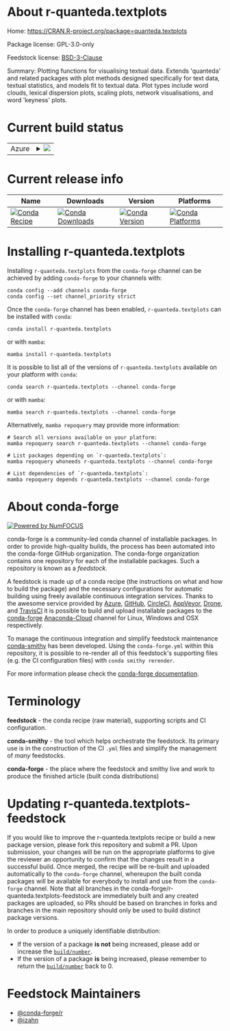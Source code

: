 About r-quanteda.textplots
==========================

Home: https://CRAN.R-project.org/package=quanteda.textplots

Package license: GPL-3.0-only

Feedstock license: [BSD-3-Clause](https://github.com/conda-forge/r-quanteda.textplots-feedstock/blob/main/LICENSE.txt)

Summary: Plotting functions for visualising textual data.  Extends 'quanteda' and related packages with plot methods designed specifically for text data, textual statistics, and models fit to textual data. Plot types include word clouds, lexical dispersion plots, scaling plots, network visualisations, and word 'keyness' plots.

Current build status
====================


<table>
    
  <tr>
    <td>Azure</td>
    <td>
      <details>
        <summary>
          <a href="https://dev.azure.com/conda-forge/feedstock-builds/_build/latest?definitionId=12639&branchName=main">
            <img src="https://dev.azure.com/conda-forge/feedstock-builds/_apis/build/status/r-quanteda.textplots-feedstock?branchName=main">
          </a>
        </summary>
        <table>
          <thead><tr><th>Variant</th><th>Status</th></tr></thead>
          <tbody><tr>
              <td>linux_64_r_base4.1</td>
              <td>
                <a href="https://dev.azure.com/conda-forge/feedstock-builds/_build/latest?definitionId=12639&branchName=main">
                  <img src="https://dev.azure.com/conda-forge/feedstock-builds/_apis/build/status/r-quanteda.textplots-feedstock?branchName=main&jobName=linux&configuration=linux_64_r_base4.1" alt="variant">
                </a>
              </td>
            </tr><tr>
              <td>linux_64_r_base4.2</td>
              <td>
                <a href="https://dev.azure.com/conda-forge/feedstock-builds/_build/latest?definitionId=12639&branchName=main">
                  <img src="https://dev.azure.com/conda-forge/feedstock-builds/_apis/build/status/r-quanteda.textplots-feedstock?branchName=main&jobName=linux&configuration=linux_64_r_base4.2" alt="variant">
                </a>
              </td>
            </tr><tr>
              <td>osx_64_r_base4.1</td>
              <td>
                <a href="https://dev.azure.com/conda-forge/feedstock-builds/_build/latest?definitionId=12639&branchName=main">
                  <img src="https://dev.azure.com/conda-forge/feedstock-builds/_apis/build/status/r-quanteda.textplots-feedstock?branchName=main&jobName=osx&configuration=osx_64_r_base4.1" alt="variant">
                </a>
              </td>
            </tr><tr>
              <td>osx_64_r_base4.2</td>
              <td>
                <a href="https://dev.azure.com/conda-forge/feedstock-builds/_build/latest?definitionId=12639&branchName=main">
                  <img src="https://dev.azure.com/conda-forge/feedstock-builds/_apis/build/status/r-quanteda.textplots-feedstock?branchName=main&jobName=osx&configuration=osx_64_r_base4.2" alt="variant">
                </a>
              </td>
            </tr>
          </tbody>
        </table>
      </details>
    </td>
  </tr>
</table>

Current release info
====================

| Name | Downloads | Version | Platforms |
| --- | --- | --- | --- |
| [![Conda Recipe](https://img.shields.io/badge/recipe-r--quanteda.textplots-green.svg)](https://anaconda.org/conda-forge/r-quanteda.textplots) | [![Conda Downloads](https://img.shields.io/conda/dn/conda-forge/r-quanteda.textplots.svg)](https://anaconda.org/conda-forge/r-quanteda.textplots) | [![Conda Version](https://img.shields.io/conda/vn/conda-forge/r-quanteda.textplots.svg)](https://anaconda.org/conda-forge/r-quanteda.textplots) | [![Conda Platforms](https://img.shields.io/conda/pn/conda-forge/r-quanteda.textplots.svg)](https://anaconda.org/conda-forge/r-quanteda.textplots) |

Installing r-quanteda.textplots
===============================

Installing `r-quanteda.textplots` from the `conda-forge` channel can be achieved by adding `conda-forge` to your channels with:

```
conda config --add channels conda-forge
conda config --set channel_priority strict
```

Once the `conda-forge` channel has been enabled, `r-quanteda.textplots` can be installed with `conda`:

```
conda install r-quanteda.textplots
```

or with `mamba`:

```
mamba install r-quanteda.textplots
```

It is possible to list all of the versions of `r-quanteda.textplots` available on your platform with `conda`:

```
conda search r-quanteda.textplots --channel conda-forge
```

or with `mamba`:

```
mamba search r-quanteda.textplots --channel conda-forge
```

Alternatively, `mamba repoquery` may provide more information:

```
# Search all versions available on your platform:
mamba repoquery search r-quanteda.textplots --channel conda-forge

# List packages depending on `r-quanteda.textplots`:
mamba repoquery whoneeds r-quanteda.textplots --channel conda-forge

# List dependencies of `r-quanteda.textplots`:
mamba repoquery depends r-quanteda.textplots --channel conda-forge
```


About conda-forge
=================

[![Powered by
NumFOCUS](https://img.shields.io/badge/powered%20by-NumFOCUS-orange.svg?style=flat&colorA=E1523D&colorB=007D8A)](https://numfocus.org)

conda-forge is a community-led conda channel of installable packages.
In order to provide high-quality builds, the process has been automated into the
conda-forge GitHub organization. The conda-forge organization contains one repository
for each of the installable packages. Such a repository is known as a *feedstock*.

A feedstock is made up of a conda recipe (the instructions on what and how to build
the package) and the necessary configurations for automatic building using freely
available continuous integration services. Thanks to the awesome service provided by
[Azure](https://azure.microsoft.com/en-us/services/devops/), [GitHub](https://github.com/),
[CircleCI](https://circleci.com/), [AppVeyor](https://www.appveyor.com/),
[Drone](https://cloud.drone.io/welcome), and [TravisCI](https://travis-ci.com/)
it is possible to build and upload installable packages to the
[conda-forge](https://anaconda.org/conda-forge) [Anaconda-Cloud](https://anaconda.org/)
channel for Linux, Windows and OSX respectively.

To manage the continuous integration and simplify feedstock maintenance
[conda-smithy](https://github.com/conda-forge/conda-smithy) has been developed.
Using the ``conda-forge.yml`` within this repository, it is possible to re-render all of
this feedstock's supporting files (e.g. the CI configuration files) with ``conda smithy rerender``.

For more information please check the [conda-forge documentation](https://conda-forge.org/docs/).

Terminology
===========

**feedstock** - the conda recipe (raw material), supporting scripts and CI configuration.

**conda-smithy** - the tool which helps orchestrate the feedstock.
                   Its primary use is in the construction of the CI ``.yml`` files
                   and simplify the management of *many* feedstocks.

**conda-forge** - the place where the feedstock and smithy live and work to
                  produce the finished article (built conda distributions)


Updating r-quanteda.textplots-feedstock
=======================================

If you would like to improve the r-quanteda.textplots recipe or build a new
package version, please fork this repository and submit a PR. Upon submission,
your changes will be run on the appropriate platforms to give the reviewer an
opportunity to confirm that the changes result in a successful build. Once
merged, the recipe will be re-built and uploaded automatically to the
`conda-forge` channel, whereupon the built conda packages will be available for
everybody to install and use from the `conda-forge` channel.
Note that all branches in the conda-forge/r-quanteda.textplots-feedstock are
immediately built and any created packages are uploaded, so PRs should be based
on branches in forks and branches in the main repository should only be used to
build distinct package versions.

In order to produce a uniquely identifiable distribution:
 * If the version of a package **is not** being increased, please add or increase
   the [``build/number``](https://docs.conda.io/projects/conda-build/en/latest/resources/define-metadata.html#build-number-and-string).
 * If the version of a package **is** being increased, please remember to return
   the [``build/number``](https://docs.conda.io/projects/conda-build/en/latest/resources/define-metadata.html#build-number-and-string)
   back to 0.

Feedstock Maintainers
=====================

* [@conda-forge/r](https://github.com/conda-forge/r/)
* [@izahn](https://github.com/izahn/)

